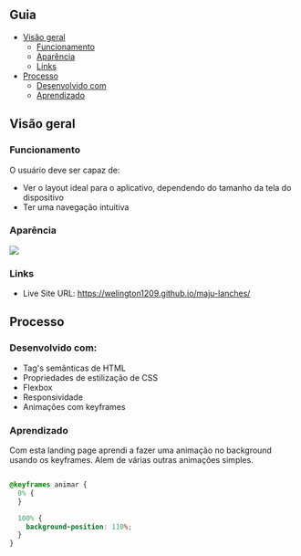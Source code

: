 ## Guia

- [Visão geral](#visão-geral)
  - [Funcionamento](#funcionamento)
  - [Aparência](#aparência)
  - [Links](#links)
- [Processo](#processo)
  - [Desenvolvido com](#desenvolvido-com)
  - [Aprendizado](#aprendizado)

## Visão geral

### Funcionamento

O usuário deve ser capaz de:

- Ver o layout ideal para o aplicativo, dependendo do tamanho da tela do dispositivo
- Ter uma navegação intuitiva
### Aparência

![](/src/image/screen.gif)

### Links

- Live Site URL: https://welington1209.github.io/maju-lanches/

## Processo

### Desenvolvido com:

- Tag's semânticas de HTML
- Propriedades de estilização de CSS
- Flexbox
- Responsividade
- Animações com keyframes

### Aprendizado

Com esta landing page aprendi a fazer uma animação no background usando os keyframes. Alem de várias outras animações simples.


```css

@keyframes animar {
  0% {
  }

  100% {
    background-position: 110%;
  }
}

```

